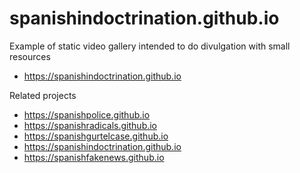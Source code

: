 # spanishindoctrination.github.io

Example of static video gallery intended to do divulgation with small resources
- https://spanishindoctrination.github.io

Related projects
- https://spanishpolice.github.io
- https://spanishradicals.github.io
- https://spanishgurtelcase.github.io
- https://spanishindoctrination.github.io
- https://spanishfakenews.github.io
